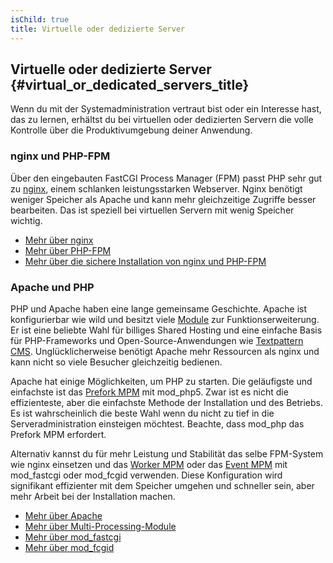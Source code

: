 ```yaml
---
isChild: true
title: Virtuelle oder dedizierte Server
---
```


## Virtuelle oder dedizierte Server {#virtual_or_dedicated_servers_title}

Wenn du mit der Systemadministration vertraut bist oder ein Interesse hast, das zu lernen, erhältst du bei virtuellen oder dedizierten Servern die volle Kontrolle über die Produktivumgebung deiner Anwendung.

### nginx und PHP-FPM

Über den eingebauten FastCGI Process Manager (FPM) passt PHP sehr gut zu [nginx](http://nginx.org), einem schlanken leistungsstarken Webserver. Nginx benötigt weniger Speicher als Apache und kann mehr gleichzeitige Zugriffe besser bearbeiten. Das ist speziell bei virtuellen Servern mit wenig Speicher wichtig.

* [Mehr über nginx](http://nginx.org)
* [Mehr über PHP-FPM](http://php.net/manual/en/install.fpm.php)
* [Mehr über die sichere Installation von nginx und PHP-FPM](https://nealpoole.com/blog/2011/04/setting-up-php-fastcgi-and-nginx-dont-trust-the-tutorials-check-your-configuration/)

### Apache und PHP

PHP und Apache haben eine lange gemeinsame Geschichte. Apache ist konfigurierbar wie wild und besitzt viele [Module](http://httpd.apache.org/docs/2.4/mod/) zur Funktionserweiterung. Er ist eine beliebte Wahl für billiges Shared Hosting und eine einfache Basis für PHP-Frameworks und Open-Source-Anwendungen wie [Textpattern CMS](http://textpattern.com/). Unglücklicherweise benötigt Apache mehr Ressourcen als nginx und kann nicht so viele Besucher gleichzeitig bedienen.

Apache hat einige Möglichkeiten, um PHP zu starten. Die geläufigste und einfachste ist das [Prefork MPM](http://httpd.apache.org/docs/2.4/mod/prefork.html) mit mod_php5. Zwar ist es nicht die effizienteste, aber die einfachste Methode der Installation und des Betriebs. Es ist wahrscheinlich die beste Wahl wenn du nicht zu tief in die Serveradministration einsteigen möchtest. Beachte, dass mod_php das Prefork MPM erfordert.

Alternativ kannst du für mehr Leistung und Stabilität das selbe FPM-System wie nginx einsetzen und das [Worker MPM](http://httpd.apache.org/docs/2.4/mod/worker.html) oder das [Event MPM](http://httpd.apache.org/docs/2.4/mod/event.html) mit mod_fastcgi oder mod_fcgid verwenden. Diese Konfiguration wird signifikant effizienter mit dem Speicher umgehen und schneller sein, aber mehr Arbeit bei der Installation machen.
* [Mehr über Apache](http://httpd.apache.org/)
* [Mehr über Multi-Processing-Module](http://httpd.apache.org/docs/2.4/mod/mpm_common.html)
* [Mehr über mod_fastcgi](http://www.fastcgi.com/mod_fastcgi/docs/mod_fastcgi.html)
* [Mehr über mod_fcgid](http://httpd.apache.org/mod_fcgid/)

